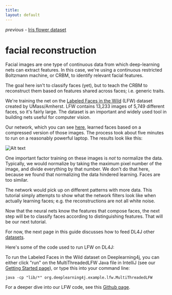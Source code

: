 ```yaml
---
title: 
layout: default
---
```


*previous* - [Iris flower dataset](../iris-flower-dataset-tutorial.html)
# facial reconstruction

Facial images are one type of continuous data from which deep-learning nets can extract features. In this case, we're using a continuous restricted Boltzmann machine, or CRBM, to identify relevant facial features.

The goal here isn't to classify faces (yet), but to teach the CRBM to reconstruct them based on features shared across faces; i.e. generic traits.  

We're training the net on the [Labeled Faces in the Wild](http://vis-www.cs.umass.edu/lfw/results.html) (LFW) dataset created by UMass/Amherst. LFW contains 13,233 images of 5,749 different faces, so it's fairly large. The dataset is an important and widely used tool in building nets useful for computer vision.

Our network, which you can see [here](https://github.com/agibsonccc/java-deeplearning/tree/master/deeplearning4j-examples/src/main/java/org/deeplearning4j/example), learned faces based on a compressed version of those images. The process took about five minutes to run on a reasonably powerful laptop. The results look like this:

![Alt text](../img/LFW_reconstruction.jpg)

One important factor training on these images is *not* to normalize the data. Typically, we would normalize by taking the maximum pixel number of the image, and divide everything by that number. We don't do that here, because we found that normalizing the data hindered learning. Faces are too similar.

The network would pick up on different patterns with more data. This tutorial simply attempts to show  what the network filters look like when actually learning faces; e.g. the reconstructions are not all white noise.

Now that the neural nets know the features that compose faces, the next step will be to classify faces according to distinguishing features. That will be our next tutorial.

For now, the next page in this guide discusses how to feed DL4J other [datasets](../data-sets-ml.html).

Here's some of the code used to run LFW on DL4J:

<script src="http://gist-it.appspot.com/github.com/agibsonccc/java-deeplearning/blob/master/deeplearning4j-examples/src/main/java/org/deeplearning4j/example/lfw/LFWRBMExample.java?slice=26:72"></script>

To run the Labeled Faces in the Wild dataset on Deeplearning4j, you can either click "run" on the MultiThreadedLFW Java file in IntelliJ (see our [Getting Started page](../gettingstarted.html)), or type this into your command line:

    java -cp "lib/*" org.deeplearning4j.example.lfw.MultiThreadedLFW

For a deeper dive into our LFW code, see this [Github page](https://github.com/agibsonccc/java-deeplearning/tree/master/deeplearning4j-examples/src/main/java/org/deeplearning4j/example/lfw).
